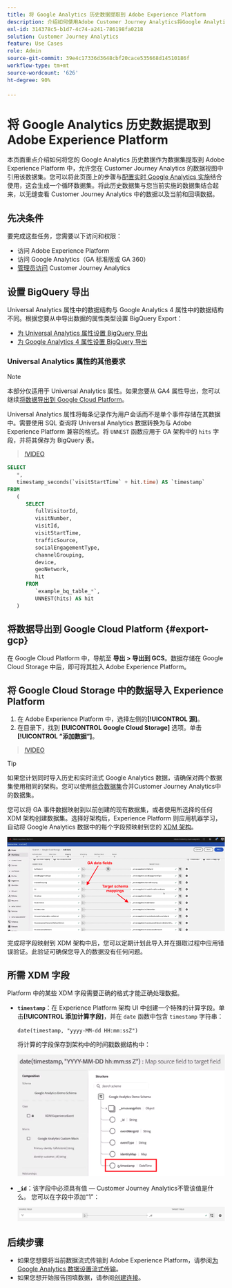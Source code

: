 ```yaml
---
title: 将 Google Analytics 历史数据提取到 Adobe Experience Platform
description: 介绍如何使用Adobe Customer Journey Analytics将Google Analytics数据摄取到Adobe Experience Platform。
exl-id: 314378c5-b1d7-4c74-a241-786198fa0218
solution: Customer Journey Analytics
feature: Use Cases
role: Admin
source-git-commit: 39e4c17336d3648cbf20cace535668d14510186f
workflow-type: tm+mt
source-wordcount: '626'
ht-degree: 90%

---
```



# 将 Google Analytics 历史数据提取到 Adobe Experience Platform

本页面重点介绍如何将您的 Google Analytics 历史数据作为数据集提取到 Adobe Experience Platform 中，允许您在 Customer Journey Analytics 的数据视图中引用该数据集。您可以将此页面上的步骤与[配置实时 Google Analytics 实施](streaming.md)结合使用，这会生成一个循环数据集。将此历史数据集与您当前实施的数据集结合起来，以无缝查看 Customer Journey Analytics 中的数据以及当前和回填数据。

## 先决条件

要完成这些任务，您需要以下访问和权限：

* 访问 Adobe Experience Platform
* 访问 Google Analytics（GA 标准版或 GA 360）
* [管理员访问](/help/technotes/access-control.md) Customer Journey Analytics

## 设置 BigQuery 导出

Universal Analytics 属性中的数据结构与 Google Analytics 4 属性中的数据结构不同。根据您要从中导出数据的属性类型设置 BigQuery Export：

* [为 Universal Analytics 属性设置 BigQuery 导出](https://support.google.com/analytics/answer/3416092)
* [为 Google Analytics 4 属性设置 BigQuery 导出](https://support.google.com/analytics/answer/9823238)

### Universal Analytics 属性的其他要求

>[!NOTE]
>
>本部分仅适用于 Universal Analytics 属性。如果您要从 GA4 属性导出，您可以继续[将数据导出到 Google Cloud Platform](#export-gcp)。

Universal Analytics 属性将每条记录作为用户会话而不是单个事件存储在其数据中。需要使用 SQL 查询将 Universal Analytics 数据转换为与 Adobe Experience Platform 兼容的格式。将 `UNNEST` 函数应用于 GA 架构中的 `hits` 字段，并将其保存为 BigQuery 表。

>[!VIDEO](https://video.tv.adobe.com/v/332634)

```sql
SELECT
   *,
   timestamp_seconds(`visitStartTime` + hit.time) AS `timestamp` 
FROM
   (
      SELECT
         fullVisitorId,
         visitNumber,
         visitId,
         visitStartTime,
         trafficSource,
         socialEngagementType,
         channelGrouping,
         device,
         geoNetwork,
         hit 
      FROM
         `example_bq_table_*`,
         UNNEST(hits) AS hit 
   )
```

## 将数据导出到 Google Cloud Platform {#export-gcp}

在 Google Cloud Platform 中，导航至 **导出 > 导出到 GCS**。数据存储在 Google Cloud Storage 中后，即可将其拉入 Adobe Experience Platform。

## 将 Google Cloud Storage 中的数据导入 Experience Platform

1. 在 Adobe Experience Platform 中，选择左侧的&#x200B;**[!UICONTROL 源]**。
1. 在目录下，找到 **[!UICONTROL Google Cloud Storage]** 选项。单击&#x200B;**[!UICONTROL “添加数据”]**。

>[!VIDEO](https://video.tv.adobe.com/v/332676)

>[!TIP]
>
>如果您计划同时导入历史和实时流式 Google Analytics 数据，请确保对两个数据集使用相同的架构。您可以使用[组合数据集](/help/connections/combined-dataset.md)合并Customer Journey Analytics中的数据集。

您可以将 GA 事件数据映射到以前创建的现有数据集，或者使用所选择的任何 XDM 架构创建数据集。选择好架构后，Experience Platform 则应用机器学习，自动将 Google Analytics 数据中的每个字段预映射到您的 [XDM 架构](https://experienceleague.adobe.com/docs/experience-platform/xdm/home.html#ui)。

![突出显示GA数据字段和Target架构映射的架构映射](../assets/schema-map.png)

完成将字段映射到 XDM 架构中后，您可以定期计划此导入并在摄取过程中应用错误验证。此验证可确保您导入的数据没有任何问题。

## 所需 XDM 字段

Platform 中的某些 XDM 字段需要正确的格式才能正确处理数据。

* **`timestamp`**：在 Experience Platform 架构 UI 中创建一个特殊的计算字段。单击&#x200B;**[!UICONTROL 添加计算字段]**，并在 `date` 函数中包含 `timestamp` 字符串：

  `date(timestamp, "yyyy-MM-dd HH:mm:ssZ")`

  将计算的字段保存到架构中的时间戳数据结构中：

  ![时间戳](../assets/timestamp.png)

* **`_id`**：该字段中必须具有值 — Customer Journey Analytics不管该值是什么。 您可以在字段中添加“1”：

  ![ID](../assets/_id.png)

## 后续步骤

* 如果您想要将当前数据流式传输到 Adobe Experience Platform，请参阅[为 Google Analytics 数据设置流式传输](streaming.md)。
* 如果您想开始报告回填数据，请参阅[创建连接](/help/connections/create-connection.md)。

